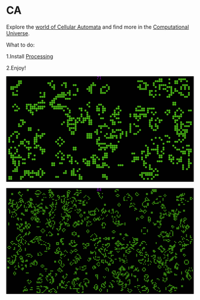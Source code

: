 # CA
Explore the [world of Cellular Automata](https://en.wikipedia.org/wiki/Cellular_automaton) and find more in the [Computational Universe](https://www.wolfram.com/wolfram-science/?source=nav).

What to do:

1.Install [Processing](https://processing.org/)

2.Enjoy!

![Game of Life](GameOfLife/GameOfLife20.png)

![Game of Life](GameOfLife/GameOfLife10.png)

